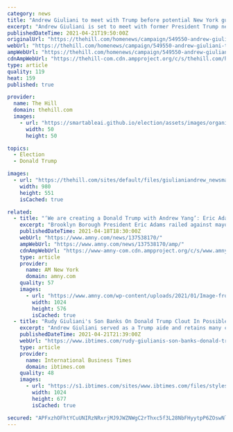 ```yaml
---
category: news
title: "Andrew Giuliani to meet with Trump before potential New York gubernatorial campaign"
excerpt: "Andrew Giuliani is set to meet with former President Trump next week in Florida as he mulls a gubernatorial bid in New York."
publishedDateTime: 2021-04-21T19:50:00Z
originalUrl: "https://thehill.com/homenews/campaign/549550-andrew-giuliani-to-meet-with-trump-before-potential-new-york-gubernatorial"
webUrl: "https://thehill.com/homenews/campaign/549550-andrew-giuliani-to-meet-with-trump-before-potential-new-york-gubernatorial"
ampWebUrl: "https://thehill.com/homenews/campaign/549550-andrew-giuliani-to-meet-with-trump-before-potential-new-york-gubernatorial?amp"
cdnAmpWebUrl: "https://thehill-com.cdn.ampproject.org/c/s/thehill.com/homenews/campaign/549550-andrew-giuliani-to-meet-with-trump-before-potential-new-york-gubernatorial?amp"
type: article
quality: 119
heat: 159
published: true

provider:
  name: The Hill
  domain: thehill.com
  images:
    - url: "https://smartableai.github.io/election/assets/images/organizations/thehill.com-50x50.jpg"
      width: 50
      height: 50

topics:
  - Election
  - Donald Trump

images:
  - url: "https://thehill.com/sites/default/files/giulianiandrew_newsmax.jpg"
    width: 980
    height: 551
    isCached: true

related:
  - title: "‘We are creating a Donald Trump with Andrew Yang’: Eric Adams criticizes media for coverage of mayoral race"
    excerpt: "Brooklyn Borough President Eric Adams railed against mayoral opponent Andrew Yang on Sunday claiming that media coverage of the former presidential hopeful is"
    publishedDateTime: 2021-04-18T18:30:00Z
    webUrl: "https://www.amny.com/news/137538170/"
    ampWebUrl: "https://www.amny.com/news/137538170/amp/"
    cdnAmpWebUrl: "https://www-amny-com.cdn.ampproject.org/c/s/www.amny.com/news/137538170/amp/"
    type: article
    provider:
      name: AM New York
      domain: amny.com
    quality: 57
    images:
      - url: "https://www.amny.com/wp-content/uploads/2021/01/Image-from-iOS-53-1024x576.jpg"
        width: 1024
        height: 576
        isCached: true
  - title: "Rudy Giuliani's Son Banks On Donald Trump Clout In Possible Run For New York Governor"
    excerpt: "Andrew Giuliani served as a Trump aide and retains many contacts from the White House, but faces another entrenched Trump ally, Rep. Lee Zeldin."
    publishedDateTime: 2021-04-21T21:39:00Z
    webUrl: "https://www.ibtimes.com/rudy-giulianis-son-banks-donald-trump-clout-possible-run-new-york-governor-3185380"
    type: article
    provider:
      name: International Business Times
      domain: ibtimes.com
    quality: 48
    images:
      - url: "https://s1.ibtimes.com/sites/www.ibtimes.com/files/styles/full/public/2021/03/03/three-women-have-accused-new-york-governor-andrew.jpg"
        width: 1024
        height: 677
        isCached: true

secured: "APFxzhOFhtYCuUNIRzNRxrjMJ9JWZNWgC2rThxc5f3L28NbFHyytpP6ZOswNl5KAFD4IoKF2mtMOmkONw/kilOgg1xXaNDE8FbUxlA1QeaUcimrOXqEBGLpC951VSZtAo82n6U3ekUzuKlxZvW3g6Cz0wlb8HRRoObyrUaSfKYcF8bXzkFCAApdxfhf0kBjaWzau4Nr70JiDIauyJO00KKM8U3pZ6cCTvLQBoi3W7ELi64miki5xt5U4xolXC5ZPTGP/clX7WptPgcrpaLzrxqesPNcu56JPBk0eyBE8HXqRMSfDb1Jkhn+F0GZlxE0oQZWtRXKse2Bp09ZUIkJDmmz+q/RQA3OHIDKtGVKcOt8=;Pa3jIAdsOWDrpd1LRhd03g=="
---
```


